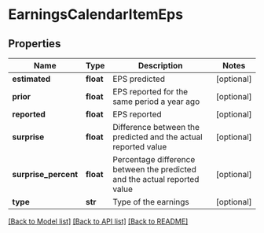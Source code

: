 # EarningsCalendarItemEps

## Properties
Name | Type | Description | Notes
------------ | ------------- | ------------- | -------------
**estimated** | **float** | EPS predicted | [optional] 
**prior** | **float** | EPS reported for the same period a year ago | [optional] 
**reported** | **float** | EPS reported | [optional] 
**surprise** | **float** | Difference between the predicted and the actual reported value | [optional] 
**surprise_percent** | **float** | Percentage difference between the predicted and the actual reported value | [optional] 
**type** | **str** | Type of the earnings | [optional] 

[[Back to Model list]](../README.md#documentation-for-models) [[Back to API list]](../README.md#documentation-for-api-endpoints) [[Back to README]](../README.md)

